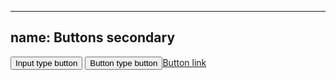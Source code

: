 
---
name: Buttons secondary
---
<input type="button" value="Input type button" class="btn btn--secondary"/>
<button type="button" class="btn btn--secondary">Button type button</button><a href="#" class="btn btn--secondary">Button link</a>